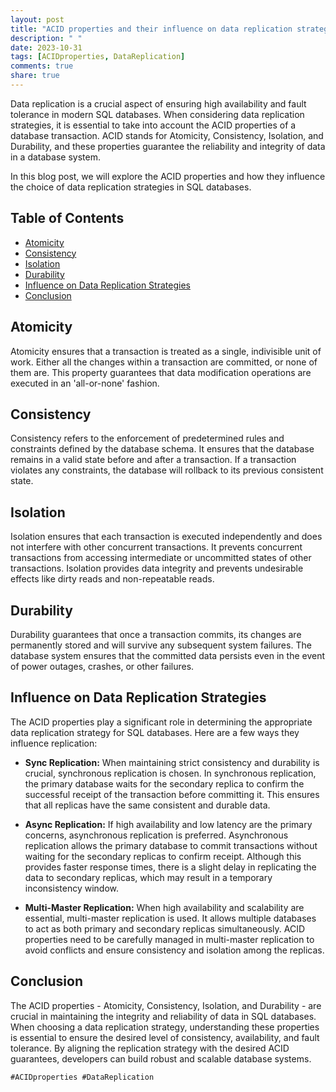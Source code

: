 ```yaml
---
layout: post
title: "ACID properties and their influence on data replication strategies in SQL databases"
description: " "
date: 2023-10-31
tags: [ACIDproperties, DataReplication]
comments: true
share: true
---
```


Data replication is a crucial aspect of ensuring high availability and fault tolerance in modern SQL databases. When considering data replication strategies, it is essential to take into account the ACID properties of a database transaction. ACID stands for Atomicity, Consistency, Isolation, and Durability, and these properties guarantee the reliability and integrity of data in a database system.

In this blog post, we will explore the ACID properties and how they influence the choice of data replication strategies in SQL databases.

## Table of Contents

- [Atomicity](#atomicity)
- [Consistency](#consistency)
- [Isolation](#isolation)
- [Durability](#durability)
- [Influence on Data Replication Strategies](#influence-on-data-replication-strategies)
- [Conclusion](#conclusion)

## Atomicity

Atomicity ensures that a transaction is treated as a single, indivisible unit of work. Either all the changes within a transaction are committed, or none of them are. This property guarantees that data modification operations are executed in an 'all-or-none' fashion.

## Consistency

Consistency refers to the enforcement of predetermined rules and constraints defined by the database schema. It ensures that the database remains in a valid state before and after a transaction. If a transaction violates any constraints, the database will rollback to its previous consistent state.

## Isolation

Isolation ensures that each transaction is executed independently and does not interfere with other concurrent transactions. It prevents concurrent transactions from accessing intermediate or uncommitted states of other transactions. Isolation provides data integrity and prevents undesirable effects like dirty reads and non-repeatable reads.

## Durability

Durability guarantees that once a transaction commits, its changes are permanently stored and will survive any subsequent system failures. The database system ensures that the committed data persists even in the event of power outages, crashes, or other failures.

## Influence on Data Replication Strategies

The ACID properties play a significant role in determining the appropriate data replication strategy for SQL databases. Here are a few ways they influence replication:

- **Sync Replication:** When maintaining strict consistency and durability is crucial, synchronous replication is chosen. In synchronous replication, the primary database waits for the secondary replica to confirm the successful receipt of the transaction before committing it. This ensures that all replicas have the same consistent and durable data.

- **Async Replication:** If high availability and low latency are the primary concerns, asynchronous replication is preferred. Asynchronous replication allows the primary database to commit transactions without waiting for the secondary replicas to confirm receipt. Although this provides faster response times, there is a slight delay in replicating the data to secondary replicas, which may result in a temporary inconsistency window.

- **Multi-Master Replication:** When high availability and scalability are essential, multi-master replication is used. It allows multiple databases to act as both primary and secondary replicas simultaneously. ACID properties need to be carefully managed in multi-master replication to avoid conflicts and ensure consistency and isolation among the replicas.

## Conclusion

The ACID properties - Atomicity, Consistency, Isolation, and Durability - are crucial in maintaining the integrity and reliability of data in SQL databases. When choosing a data replication strategy, understanding these properties is essential to ensure the desired level of consistency, availability, and fault tolerance. By aligning the replication strategy with the desired ACID guarantees, developers can build robust and scalable database systems.

`#ACIDproperties #DataReplication`